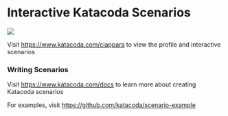 # Interactive Katacoda Scenarios

[![](http://shields.katacoda.com/katacoda/ciappara/count.svg)](https://www.katacoda.com/ciappara "Get your profile on Katacoda.com")

Visit https://www.katacoda.com/ciappara to view the profile and interactive scenarios

### Writing Scenarios
Visit https://www.katacoda.com/docs to learn more about creating Katacoda scenarios

For examples, visit https://github.com/katacoda/scenario-example

